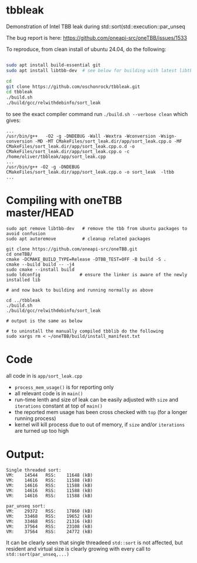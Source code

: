 # tbbleak
Demonstration of Intel TBB leak during std::sort(std::execution::par_unseq

The bug report is here: https://github.com/oneapi-src/oneTBB/issues/1533

To reproduce, from clean install of ubuntu 24.04, do the following:

```bash

sudo apt install build-essential git
sudo apt install libtbb-dev  # see below for building with latest libtbb

cd
git clone https://github.com/oschonrock/tbbleak.git
cd tbbleak
./build.sh
./build/gcc/relwithdebinfo/sort_leak
```

to see the exact compiler command run `./build.sh --verbose clean` which gives:

```
...
/usr/bin/g++   -O2 -g -DNDEBUG -Wall -Wextra -Wconversion -Wsign-conversion -MD -MT CMakeFiles/sort_leak.dir/app/sort_leak.cpp.o -MF CMakeFiles/sort_leak.dir/app/sort_leak.cpp.o.d -o CMakeFiles/sort_leak.dir/app/sort_leak.cpp.o -c /home/oliver/tbbleak/app/sort_leak.cpp
...
/usr/bin/g++ -O2 -g -DNDEBUG CMakeFiles/sort_leak.dir/app/sort_leak.cpp.o -o sort_leak  -ltbb 
...
```

# Compiling with oneTBB master/HEAD

```
sudo apt remove libtbb-dev   # remove the tbb from ubuntu packages to avoid confusion
sudo apt autoremove          # cleanup related packages

git clone https://github.com/oneapi-src/oneTBB.git
cd oneTBB/
cmake -DCMAKE_BUILD_TYPE=Release -DTBB_TEST=OFF -B build -S .
cmake --build build -- -j4
sudo cmake --install build
sudo ldconfig               # ensure the linker is aware of the newly installed lib

# and now back to building and running normally as above

cd ../tbbleak
./build.sh
./build/gcc/relwithdebinfo/sort_leak

# output is the same as below

# to uninstall the manually compiled tbblib do the following
sudo xargs rm < ~/oneTBB/build/install_manifest.txt

```


# Code

all code in is `app/sort_leak.cpp` 

- `process_mem_usage()` is for reporting only
- all relevant code is in `main()`
- run-time lenth and size of leak can be easily adjusted with `size` and `iterations` constant at top of `main()`
- the reported mem usage has been cross checked with `top` (for a longer running process)
- kernel will kill process due to out of memory, if `size` and/or `iterations` are turned up too high

# Output:
```
Single threaded sort:
VM:    14544   RSS:    11648 (kB)
VM:    14616   RSS:    11588 (kB)
VM:    14616   RSS:    11588 (kB)
VM:    14616   RSS:    11588 (kB)
VM:    14616   RSS:    11588 (kB)

par_unseq sort:
VM:    29372   RSS:    17860 (kB)
VM:    33468   RSS:    19652 (kB)
VM:    33468   RSS:    21316 (kB)
VM:    37564   RSS:    23108 (kB)
VM:    37564   RSS:    24772 (kB)
```
It can be clearly seen that single threadeed `std::sort` is not affected, but resident and virtual size is clearly growing with every call to `std::sort(par_unseq,...)` 



